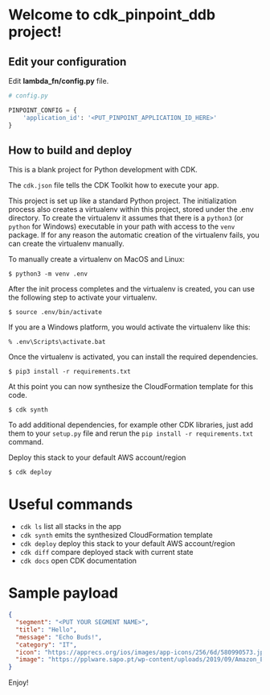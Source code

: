
# Welcome to cdk_pinpoint_ddb project!

## Edit your configuration
Edit **lambda_fn/config.py** file.
```python
# config.py

PINPOINT_CONFIG = {
    'application_id': '<PUT_PINPOINT_APPLICATION_ID_HERE>'
}
```

## How to build and deploy
This is a blank project for Python development with CDK.

The `cdk.json` file tells the CDK Toolkit how to execute your app.

This project is set up like a standard Python project.  The initialization
process also creates a virtualenv within this project, stored under the .env
directory.  To create the virtualenv it assumes that there is a `python3`
(or `python` for Windows) executable in your path with access to the `venv`
package. If for any reason the automatic creation of the virtualenv fails,
you can create the virtualenv manually.

To manually create a virtualenv on MacOS and Linux:

```
$ python3 -m venv .env
```

After the init process completes and the virtualenv is created, you can use the following
step to activate your virtualenv.

```
$ source .env/bin/activate
```

If you are a Windows platform, you would activate the virtualenv like this:

```
% .env\Scripts\activate.bat
```

Once the virtualenv is activated, you can install the required dependencies.

```
$ pip3 install -r requirements.txt
```

At this point you can now synthesize the CloudFormation template for this code.

```
$ cdk synth
```

To add additional dependencies, for example other CDK libraries, just add
them to your `setup.py` file and rerun the `pip install -r requirements.txt`
command.

Deploy this stack to your default AWS account/region
```
$ cdk deploy
```

# Useful commands

 * `cdk ls`          list all stacks in the app
 * `cdk synth`       emits the synthesized CloudFormation template
 * `cdk deploy`      deploy this stack to your default AWS account/region
 * `cdk diff`        compare deployed stack with current state
 * `cdk docs`        open CDK documentation

# Sample payload
```json
{
  "segment": "<PUT YOUR SEGMENT NAME>",
  "title": "Hello",
  "message": "Echo Buds!",
  "category": "IT",
  "icon": "https://apprecs.org/ios/images/app-icons/256/6d/580990573.jpg",
  "image": "https://pplware.sapo.pt/wp-content/uploads/2019/09/Amazon_Echo_Buds_02.jpg"
}
```

Enjoy!
